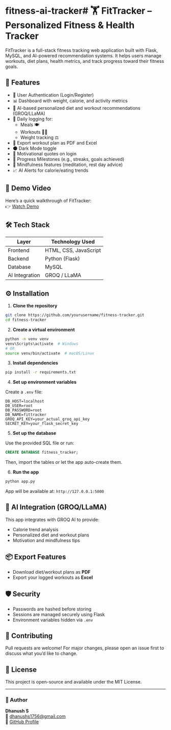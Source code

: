 # fitness-ai-tracker# 🏋️ FitTracker – Personalized Fitness & Health Tracker

FitTracker is a full-stack fitness tracking web application built with Flask, MySQL, and AI-powered recommendation systems. It helps users manage workouts, diet plans, health metrics, and track progress toward their fitness goals.

## 🚀 Features

- 🔐 User Authentication (Login/Register)
- 📊 Dashboard with weight, calorie, and activity metrics
- 🧠 AI-based personalized diet and workout recommendations (GROQ/LLaMA)
- 📆 Daily logging for:
  - Meals 🍽️
  - Workouts 🏃‍♂️
  - Weight tracking ⚖️
- 📄 Export workout plan as PDF and Excel
- 🌑 Dark Mode toggle
- 💬 Motivational quotes on login
- 🏅 Progress Milestones (e.g., streaks, goals achieved)
- 🧘 Mindfulness features (meditation, rest day advice)
- 📈 AI Alerts for calorie/eating trends

## 🎥 Demo Video  
Here’s a quick walkthrough of FitTracker:  
👉 [Watch Demo](https://drive.google.com/file/d/1YUKWXffrixS-RjBDMRg0fkvRch3ym23U/view?usp=sharing)

## 🛠️ Tech Stack

| Layer         | Technology Used                  |
|---------------|----------------------------------|
| Frontend      | HTML, CSS, JavaScript            |
| Backend       | Python (Flask)                   |
| Database      | MySQL                            |
| AI Integration| GROQ / LLaMA                     |

## ⚙️ Installation

1. **Clone the repository**

```bash
git clone https://github.com/yourusername/fitness-tracker.git
cd fitness-tracker
```

2. **Create a virtual environment**

```bash
python -m venv venv
venv\Scripts\activate  # Windows
# OR
source venv/bin/activate  # macOS/Linux
```

3. **Install dependencies**

```bash
pip install -r requirements.txt
```

4. **Set up environment variables**

Create a `.env` file:

```
DB_HOST=localhost
DB_USER=root
DB_PASSWORD=root
DB_NAME=fittracker
GROQ_API_KEY=your_actual_groq_api_key
SECRET_KEY=your_flask_secret_key
```

5. **Set up the database**

Use the provided SQL file or run:

```sql
CREATE DATABASE fitness_tracker;
```

Then, import the tables or let the app auto-create them.

6. **Run the app**

```bash
python app.py
```

App will be available at: `http://127.0.0.1:5000`

## 🧠 AI Integration (GROQ/LLaMA)

This app integrates with GROQ AI to provide:
- Calorie trend analysis
- Personalized diet and workout plans
- Motivation and mindfulness tips

## 📦 Export Features

- Download diet/workout plans as **PDF**
- Export your logged workouts as **Excel**

## 🛡️ Security

- Passwords are hashed before storing
- Sessions are managed securely using Flask
- Environment variables hidden via `.env`

## 🤝 Contributing

Pull requests are welcome! For major changes, please open an issue first to discuss what you’d like to change.

## 📝 License

This project is open-source and available under the MIT License.

---

### 🙋 Author

**Dhanush S**  
📧 dhanushs1756@gmail.com  
🔗 [GitHub Profile](https://github.com/Dhanush1756)
